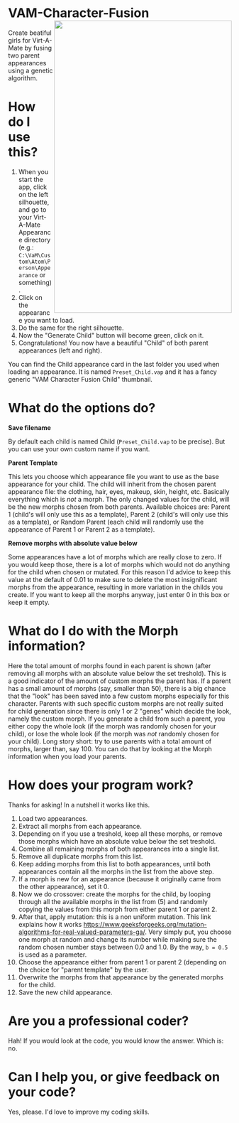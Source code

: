 # VAM-Character-Fusion <img align="right" width="400" height="658" src="https://i.imgur.com/alovBTG.png">
Create beatiful girls for Virt-A-Mate by fusing two parent appearances using a genetic algorithm.

# How do I use this?
1. When you start the app, click on the left silhouette, and go to your Virt-A-Mate Appearance directory (e.g.: `C:\VaM\Custom\Atom\Person\Appearance` or something).
2. Click on the appearance you want to load.
3. Do the same for the right silhouette.
4. Now the "Generate Child" button will become green, click on it.
5. Congratulations! You now have a beautiful "Child" of both parent appearances (left and right). 

You can find the Child appearance card in the last folder you used when loading an appearance. It is named `Preset_Child.vap` and it has a fancy generic "VAM Character Fusion Child" thumbnail.

# What do the options do?
**Save filename**

By default each child is named Child (`Preset_Child.vap` to be precise). But you can use your own custom name if you want.

**Parent Template**

This lets you choose which appearance file you want to use as the base appearance for your child. The child will inherit from the chosen parent appearance file: the  clothing, hair, eyes, makeup, skin, height, etc. Basically everything which is *not* a morph. The only changed values for the child, will be the new morphs chosen from both parents.
Available choices are: Parent 1 (child's will only use this as a template), Parent 2 (child's will only use this as a template), or Random Parent (each child will randomly use the appearance of Parent 1 or Parent 2 as a template).

**Remove morphs with absolute value below**

Some appearances have a lot of morphs which are really close to zero. If you would keep those, there is a lot of morphs which would not do anything for the child when chosen or mutated. For this reason I'd advice to keep this value at the default of 0.01 to make sure to delete the most insignificant morphs from the appearance, resulting in more variation in the childs you create. If you want to keep all the morphs anyway, just enter 0 in this box or keep it empty.

# What do I do with the Morph information?
Here the total amount of morphs found in each parent is shown (after removing all morphs with an absolute value below the set treshold). This is a good indicator of the amount of custom morphs the parent has. If a parent has a small amount of morphs (say, smaller than 50), there is a big chance that the "look" has been saved into a few custom morphs especially for this character. Parents with such specific custom morphs are not really suited for child generation since there is only 1 or 2 "genes" which decide the look, namely the custom morph. If you generate a child from such a parent, you either copy the whole look (if the morph was randomly chosen for your child), or lose the whole look (if the morph was *not* randomly chosen for your child). Long story short: try to use parents with a total amount of morphs, larger than, say 100. You can do that by looking at the Morph information when you load your parents.

# How does your program work?
Thanks for asking! In a nutshell it works like this.
1. Load two appearances.
2. Extract all morphs from each appearance.
3. Depending on if you use a treshold, keep all these morphs, or remove those morphs which have an absolute value below the set treshold.
4. Combine all remaining morphs of both appearances into a single list.
5. Remove all duplicate morphs from this list.
6. Keep adding morphs from this list to both appearances, until both appearances contain all the morphs in the list from the above step.
7. If a morph is new for an appearance (because it originally came from the other appearance), set it 0.
8. Now we do crossover: create the morphs for the child, by looping through all the available morphs in the list from (5) and randomly copying the values from this morph from either parent 1 or parent 2.
9. After that, apply mutation: this is a non uniform mutation. This link explains how it works https://www.geeksforgeeks.org/mutation-algorithms-for-real-valued-parameters-ga/. Very simply put, you choose one morph at random and change its number while making sure the random chosen number stays between 0.0 and 1.0. By the way, `b = 0.5` is used as a parameter.
10. Choose the appearance either from parent 1 or parent 2 (depending on the choice for "parent template" by the user.
11. Overwrite the morphs from that appearance by the generated morphs for the child.
12. Save the new child appearance.

# Are you a professional coder?
Hah! If you would look at the code, you would know the answer. Which is: no.

# Can I help you, or give feedback on your code?
Yes, please. I'd love to improve my coding skills.
